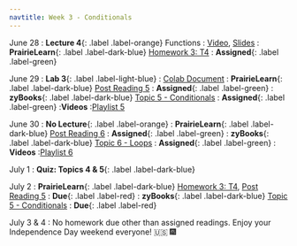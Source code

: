 ```yaml
---
navtitle: Week 3 - Conditionals
---
```


June 28 
: **Lecture 4**{: .label .label-orange} Functions
  : [Video](#), [Slides](#)
: **PrairieLearn**{: .label .label-dark-blue}  [Homework 3: T4](#)
  : **Assigned**{: .label .label-green} 

June 29
: **Lab 3**{: .label .label-light-blue}[](#)
  : [Colab Document](#)
: **PrairieLearn**{: .label .label-dark-blue} [Post Reading 5](#)
  : **Assigned**{: .label .label-green} 
: **zyBooks**{: .label .label-dark-blue} [Topic 5 - Conditionals](#)
  : **Assigned**{: .label .label-green} 
:**Videos**
  :[Playlist 5](https://mediaspace.illinois.edu/playlist/dedicated/214548063/1_dzoxmyqy/)

June 30 
: **No Lecture**{: .label .label-orange} 
: **PrairieLearn**{: .label .label-dark-blue}  [Post Reading 6](#)
  : **Assigned**{: .label .label-green} 
: **zyBooks**{: .label .label-dark-blue} [Topic 6 - Loops](#)
  : **Assigned**{: .label .label-green} 
: **Videos**
  :[Playlist 6](https://mediaspace.illinois.edu/playlist/dedicated/214548063/1_wjpsczkk/)

July 1
: **Quiz: Topics 4 & 5**{: .label .label-dark-blue}  

July 2
: **PrairieLearn**{: .label .label-dark-blue} [Homework 3: T4](#), [Post Reading 5](#)
  : **Due**{: .label .label-red} 
: **zyBooks**{: .label .label-dark-blue} [Topic 5 - Conditionals](#)
  : **Due**{: .label .label-red} 

July 3 & 4 
: No homework due other than assigned readings. Enjoy your Independence Day weekend everyone! 🇺🇸  🎆
